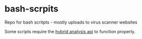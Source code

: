 # bash-scrpits
Repo for bash scritpts - mostly uploads to virus scanner websites

Some scripts require the [hybrid analysis api](https://github.com/PayloadSecurity/VxAPI) to function properly.
